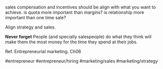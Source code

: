 sales compensation and incentives should be align with what you want to achieve. is quota more important than margins? is relationship more important than one time sale?

Align strategy and sales.

**Never forget** People (and specially salespeople) do what they think will make them the most money for the time they spend at their jobs.

Ref. Entrepreneurial marketing. Ch06

#entrepreneur #entrepreneur/hiring #marketing/sales #marketing/strategy 